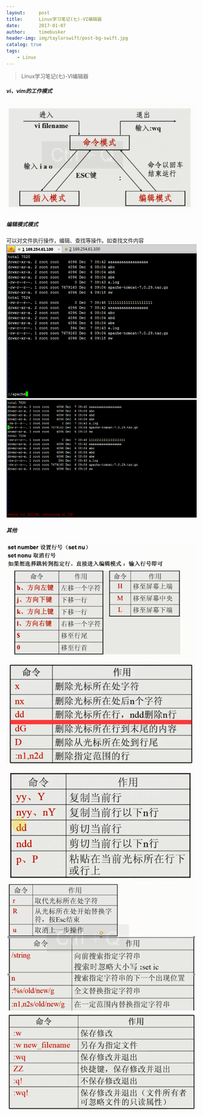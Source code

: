 ```yaml
---
layout:     post
title:      Linux学习笔记(七)-VI编辑器
date:       2017-01-07
author:     timebusker
header-img: img/taylorswift/post-bg-swift.jpg
catalog: true
tags:
    - Linux
---
```


> Linux学习笔记(七)-VI编辑器

##### vi、vim的工作模式
![image](/img/liunx/6/1.png?raw=true) 

##### 编辑模式模式
可以对文件执行操作，编辑、查找等操作。如查找文件内容 
![image](/img/liunx/6/2.png?raw=true)  
![image](/img/liunx/6/3.png?raw=true)  

##### 其他
![image](/img/liunx/6/4.png?raw=true)  
![image](/img/liunx/6/5.png?raw=true)
![image](/img/liunx/6/6.png?raw=true)  
![image](/img/liunx/6/7.png?raw=true)
![image](/img/liunx/6/8.png?raw=true)